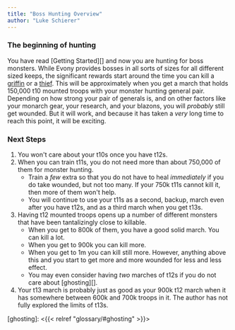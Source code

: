 ```yaml
---
title: "Boss Hunting Overview"
author: "Luke Schierer"
---
```


### The beginning of hunting 

You have read [Getting Started][] and now you are hunting for boss monsters.
While Evony provides bosses in all sorts of sizes for all different sized
keeps, the significant rewards start around the time you can kill a [griffin][]
or a [thief][].  This will be approximately when you get a march that holds
150,000 t10 mounted troops with your monster hunting general pair.  Depending
on how strong your pair of generals is, and on other factors like your monarch
gear, your research, and your blazons, you will *probably* still get wounded.
But it will work, and because it has taken a *very* long time to reach this
point, it will be exciting.

[thief]: <https://www.evonytkrguide.com/bosses/royal_thief>

[griffin]: <https://www.evonytkrguide.com/bosses/griffin>

### Next Steps

1. You won't care about your t10s once you have t12s.  
1. When you can train t11s, you do not need more than about 750,000 of them for
   monster hunting.  
   * Train a *few* extra so that you do not have to heal *immediately* if you 
	 do take wounded, but not too many.  If your 750k t11s cannot kill it, then
	 more of them won't help.
   * You will continue to use your t11s as a second, backup, march even after
     you have t12s, and as a third march when you get t13s.
1. Having t12 mounted troops opens up a number of different monsters that have
   been tantalizingly close to killable.  
   * When you get to 800k of them, you have a good solid march.  You can kill a lot.
   * When you get to 900k you can kill more. 
   * When you get to 1m you can kill still more.  However, anything above this
     and you start to get more and more wounded for less and less effect.
   * You may even consider having *two* marches of t12s if you do not care
     about [ghosting][].  
1. Your t13 march is probably just as good as your 900k t12 march when it has
   somewhere between 600k and 700k troops in it.  The author has not fully
   explored the limits of t13s.

[ghosting]: <{{< relref "glossary/#ghosting" >}}>
